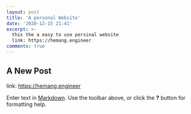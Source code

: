 ```yaml
---
layout: post
title: 'A personal Website'
date: '2020-12-15 21:41'
excerpt: >-
  this the a easy to use persinal website
  link: https://hemang.engineer
comments: true
---
```

## A New Post
link: https://hemang.engineer

Enter text in [Markdown](http://daringfireball.net/projects/markdown/). Use the toolbar above, or click the **?** button for formatting help.
